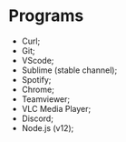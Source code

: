 # Programs
- Curl;
- Git;
- VScode;
- Sublime (stable channel);
- Spotify;
- Chrome;
- Teamviewer;
- VLC Media Player;
- Discord;
- Node.js (v12);
